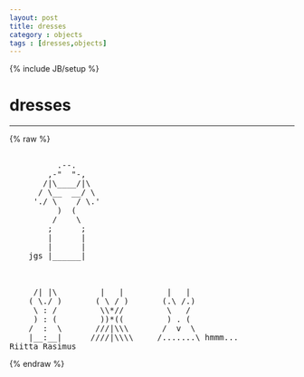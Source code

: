 ```yaml
---
layout: post
title: dresses
category : objects
tags : [dresses,objects]
---
```

{% include JB/setup %}
# dresses
---
{% raw %}
<pre>

          .--.
        ,-&quot;  &quot;-,
       /|\____/|\
      / \__  __/ \
     &#039;./ \    / \.&#039;
          )  (
         /    \
        ;      ;
        |      |
        |      |
    jgs |______|



     /| |\         |   |         |   |
    ( \./ )       ( \ / )       (.\ /.)
     \ : /         \\*//         \   /
     ) : (         ))*((         ) . (
    /  :  \       ///|\\\       /  v  \
    |__:__|      ////|\\\\     /.......\ hmmm...
Riitta Rasimus </pre>
{% endraw %}
